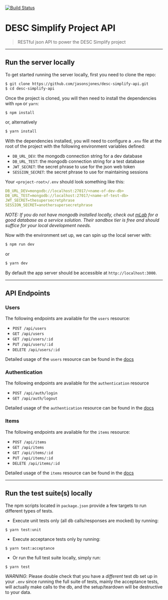 [![Build Status][circleci-image]][circleci-url]

# DESC Simplify Project API

> RESTful json API to power the DESC Simplify project

---

## Run the server locally

To get started running the server locally, first you need to clone the repo:

```bash
$ git clone https://github.com/jasonsjones/desc-simplify-api.git
$ cd desc-simplify-api
```

Once the project is cloned, you will then need to install the dependencies with `npm` or `yarn`:

```bash
$ npm install
```

or, alternatively

```bash
$ yarn install
```

With the dependencies installed, you will need to configure a `.env` file at the root of the project with the following environment variables defined:

-   `DB_URL_DEV`: the mongodb connection string for a dev database
-   `DB_URL_TEST`: the mongodb connection string for a test database
-   `JWT_SECRET`: the secret phrase to use for the json web token
-   `SESSION_SECRET`: the secret phrase to use for maintaining sessions

Your `<project-root>/.env` should look something like this:

```yaml
DB_URL_DEV=mongodb://localhost:27017/<name-of-dev-db>
DB_URL_TEST=mongodb://localhost:27017/<name-of-test-db>
JWT_SECRET=thesupersecretphrase
SESSION_SECRET=anothersupersecretphrase
```

_NOTE: If you do not have *mongodb* installed locally, check out [mLab](https://mlab.com) for a good database as a service solution. Their sandbox tier is free and should suffice for your local development needs._

Now with the environment set up, we can spin up the local server with:

```bash
$ npm run dev
```

or

```bash
$ yarn dev
```

By default the app server should be accessible at `http://localhost:3000`.

---

## API Endpoints

### Users

The following endpoints are available for the `users` resource:

-   `POST /api/users`
-   `GET /api/users`
-   `GET /api/users/:id`
-   `PUT /api/users/:id`
-   `DELETE /api/users/:id`

Detailed usage of the `users` resource can be found in the [docs](docs/users.md)

### Authentication

The following endpoints are available for the `authentication` resource

-   `POST /api/auth/login`
-   `GET /api/auth/logout`

Detailed usage of the `authentication` resource can be found in the [docs](docs/auth.md)

### Items

The following endpoints are available for the `items` resource:

-   `POST /api/items`
-   `GET /api/items`
-   `GET /api/items/:id`
-   `PUT /api/items/:id`
-   `DELETE /api/items/:id`

Detailed usage of the `items` resource can be found in the [docs](docs/items.md)

---

## Run the test suite(s) locally

The npm scripts located in `package.json` provide a few targets to run different types of tests.

-   Execute unit tests only (all db calls/responses are mocked) by running:

```
$ yarn test:unit
```

-   Execute acceptance tests only by running:

```
$ yarn test:acceptance
```

-   Or run the full test suite locally, simply run:

```bash
$ yarn test
```

_WARNING_: Please double check that you have a _different_ test db set up in your `.env` since running the full suite of tests, mainly the acceptance tests, will actually make calls to the db, and the setup/teardown will be destructive to your data.

[circleci-image]: https://img.shields.io/circleci/project/github/jasonsjones/desc-simplify-api.svg?style=flat-square
[circleci-url]: https://circleci.com/gh/jasonsjones/desc-simplify-api
